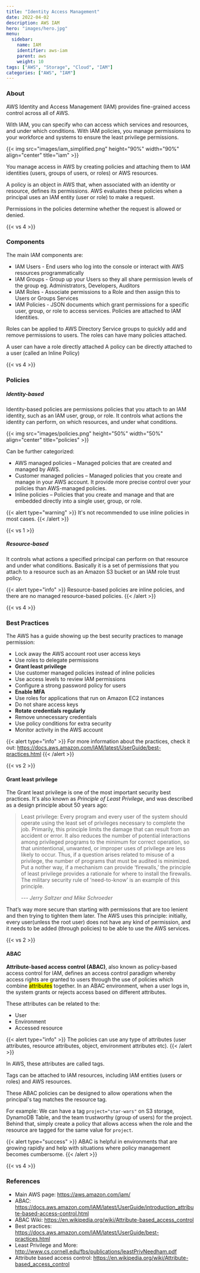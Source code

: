 ```yaml
---
title: "Identity Access Management"
date: 2022-04-02
description: AWS IAM
hero: "images/hero.jpg"
menu:
  sidebar:
    name: IAM
    identifier: aws-iam
    parent: aws
    weight: 10
tags: ["AWS", "Storage", "Cloud", "IAM"]
categories: ["AWS", "IAM"]
---
```


### About
AWS Identity and Access Management (IAM) provides fine-grained access control across all of AWS.

With IAM, you can specify who can access which services and resources, and under which conditions.
With IAM policies, you manage permissions to your workforce and systems to ensure the least privilege permissions.

{{< img src="images/iam_simplified.png" height="90%" width="90%" align="center" title="iam" >}}

You manage access in AWS by creating policies and attaching them to IAM identities (users, groups of users, or roles) or AWS resources.

A policy is an object in AWS that, when associated with an identity or resource, defines its permissions. AWS evaluates these policies when a principal uses an IAM entity (user or role) to make a request.

Permissions in the policies determine whether the request is allowed or denied.

{{< vs 4 >}}

### Components

The main IAM components are:

- IAM Users - End users who log into the console or interact with AWS resources programmatically
- IAM Groups - Group up your Users so they all share permission levels of the group eg. Administrators, Developers, Auditors
- IAM Roles - Associate permissions to a Role and then assign this to Users or Groups Services
- IAM Policies - JSON documents which grant permissions for a specific user, group, or role to access services. Policies are attached to IAM Identities.

Roles can be applied to AWS Directory Service groups to quickly add and remove permissions to users.
The roles can have many policies attached.

A user can have a role directly attached A policy can be directly attached to a user (called an Inline Policy)

{{< vs 4 >}}

### Policies

##### Identity-based

Identity-based policies are permissions policies that you attach to an IAM identity, such as an IAM user, group, or role.
It controls what actions the identity can perform, on which resources, and under what conditions.

{{< img src="images/policies.png" height="50%" width="50%" align="center" title="policies" >}}

Can be further categorized:

- AWS managed policies – Managed policies that are created and managed by AWS.
- Customer managed policies – Managed policies that you create and manage in your AWS account.
It provide more precise control over your policies than AWS-managed policies.
- Inline policies – Policies that you create and manage and that are embedded directly into a single user, group, or role.

{{< alert type="warning" >}}
It's not recommended to use inline policies in most cases.
{{< /alert >}}

{{< vs 1 >}}

##### Resource-based

It controls what actions a specified principal can perform on that resource and under what conditions.
Basically it is a set of permissions that you attach to a resource such as an Amazon S3 bucket or an IAM role trust policy.

{{< alert type="info" >}}
Resource-based policies are inline policies, and there are no managed resource-based policies.
{{< /alert >}}

{{< vs 4 >}}
### Best Practices

The AWS has a guide showing up the best security practices to manage permission:
- Lock away the AWS account root user access keys
- Use roles to delegate permissions
- **Grant least privilege**
- Use customer managed policies instead of inline policies
- Use access levels to review IAM permissions
- Configure a strong password policy for users
- **Enable MFA**
- Use roles for applications that run on Amazon EC2 instances
- Do not share access keys
- **Rotate credentials regularly**
- Remove unnecessary credentials
- Use policy conditions for extra security
- Monitor activity in the AWS account

{{< alert type="info" >}}
For more information about the practices, check it out: https://docs.aws.amazon.com/IAM/latest/UserGuide/best-practices.html
{{< /alert >}}

{{< vs 2 >}}

#### Grant least privilege
The Grant least privilege is one of the most important security best practices.
It's also known as *Principle of Least Privilege*, and was described as a design principle about 50 years ago:

> Least privilege: Every program and every user of the system should
operate using the least set of privileges necessary to complete the job.
Primarily, this principle limits the damage that can result from an accident or
error. It also reduces the number of potential interactions among privileged
programs to the minimum for correct operation, so that unintentional,
unwanted, or improper uses of privilege are less likely to occur. Thus, if a
question arises related to misuse of a privilege, the number of programs that
must be audited is minimized. Put a nother way, if a mechanism can provide
‘firewalls,’ the principle of least privilege provides a rationale for where to
install the firewalls. The military security rule of ‘need-to-know’ is an
example of this principle.
>
> --- *Jerry Saltzer and Mike Schroeder*

That’s way more secure than starting with permissions that are too lenient and then trying to tighten them later.
The AWS uses this principle: initially, every user(unless the root user) does not have any kind of permission, and it needs to be added (through policies) to be able to use the AWS services.


{{< vs 2 >}}
#### ABAC
**Attribute-based access control (ABAC)**, also known as policy-based access control for IAM, defines an access control paradigm whereby access rights are granted to users through the use of policies which combine <mark>attributes</mark> together.
In an ABAC environment, when a user logs in, the system grants or rejects access based on different attributes.

These attributes can be related to the:
- User
- Environment
- Accessed resource

{{< alert type="info" >}}
The policies can use any type of attributes (user attributes, resource attributes, object, environment attributes etc).
{{< /alert >}}

In AWS, these attributes are called tags.

Tags can be attached to IAM resources, including IAM entities (users or roles) and AWS resources.

These ABAC policies can be designed to allow operations when the principal's tag matches the resource tag.

For example:
We can have a tag `project="star-wars"` on S3 storage, DynamoDB Table, and the team trustworthy (group of users) for the project.
Behind that, simply create a policy that allows access when the role and the resource are tagged for the same value for `project`.

{{< alert type="success" >}}
ABAC is helpful in environments that are growing rapidly and help with situations where policy management becomes cumbersome.
{{< /alert >}}

{{< vs 4 >}}
### References
- Main AWS page: https://aws.amazon.com/iam/
- ABAC: https://docs.aws.amazon.com/IAM/latest/UserGuide/introduction_attribute-based-access-control.html
- ABAC Wiki: https://en.wikipedia.org/wiki/Attribute-based_access_control
- Best practices: https://docs.aws.amazon.com/IAM/latest/UserGuide/best-practices.html
- Least Privilege and More: http://www.cs.cornell.edu/fbs/publications/leastPrivNeedham.pdf
- Attribute based access control: https://en.wikipedia.org/wiki/Attribute-based_access_control
